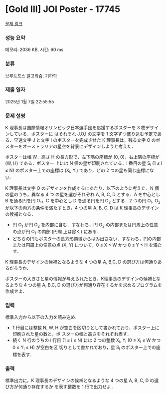 # [Gold III] JOI Poster - 17745 

[문제 링크](https://www.acmicpc.net/problem/17745) 

### 성능 요약

메모리: 2036 KB, 시간: 60 ms

### 분류

브루트포스 알고리즘, 기하학

### 제출 일자

2025년 1월 7일 22:55:55

### 문제 설명

<p>K 理事長は国際情報オリンピック日本選手団を応援するポスターを 3 枚デザインしている．ポスターに はそれぞれ J,O,I の文字を 1 文字ずつ盛り込む予定である．早速文字 J と文字 I のポスターを完成させた K 理事長は，残る文字 O のポスターをオーストラリアの星空を背景にデザインしようと考えた．</p>

<p>ポスターは幅 W，高さ H の長方形で，左下隅の座標が (0, 0)，右上隅の座標が (W, H) である．ポスター 上には N 個の星が印刷されている．i 番目の星 S<sub>i</sub> (1 ≤ i ≤ N) のポスター上での座標は (X<sub>i</sub>, Y<sub>i</sub>) であり，どの 2 つの星も同じ座標にない．</p>

<p>K 理事長は文字 O のデザインを作成するにあたり，以下のように考えた．N 個の星のうち，異なる 4 つ の星を選びそれぞれ A, B, C, D とする．A を中心とし B を通る円を円 O<sub>1</sub>，C を中心とし D を通る円を円 O<sub>2</sub> とする．2 つの円 O<sub>1</sub>, O<sub>2</sub> が以下の両方の条件を満たすとき，4 つの星 A, B, C, D は K 理事長のデザイン の候補となる．</p>

<ul>
	<li>円 O<sub>1</sub> が円 O<sub>2</sub> を内部に含む．すなわち，円 O<sub>2</sub> の内部または円周上の任意の点が円 O<sub>1</sub> の内部 (円周 上は除く) にある．</li>
	<li>どちらの円もポスターの長方形領域からはみ出さない．すなわち，円の内部または円周上の任意の点 (X, Y) について，0 ≤ X ≤ W かつ 0 ≤ Y ≤ H を満たす．</li>
</ul>

<p>K 理事長のデザインの候補となるような 4 つの星 A, B,C, D の選び方は何通りあるだろうか．</p>

<p>ポスターの大きさと星の情報が与えられたとき，K理事長のデザインの候補となるような 4 つの星 A, B,C, D の選び方が何通り存在するかを求めるプログラムを作成せよ．</p>

### 입력 

 <p>標準入力から以下の入力を読み込め．</p>

<ul>
	<li>1 行目には整数 N, W, H が空白を区切りとして書かれており，ポスター上に印刷された星の数と，ポ スターの幅と高さをそれぞれ表す．</li>
	<li>続く N 行のうちの i 行目 (1 ≤ i ≤ N) には 2 つの整数 X<sub>i</sub>, Y<sub>i</sub> (0 ≤ X<sub>i</sub> ≤ W かつ 0 ≤ Y<sub>i</sub> ≤ H) が空白を区 切りとして書かれており，星 S<sub>i</sub> のポスター上での座標を表す．</li>
</ul>

### 출력 

 <p>標準出力に，K 理事長のデザインの候補となるような 4 つの星 A, B, C, D の選び方が何通り存在するか を表す整数を 1 行で出力せよ．</p>


